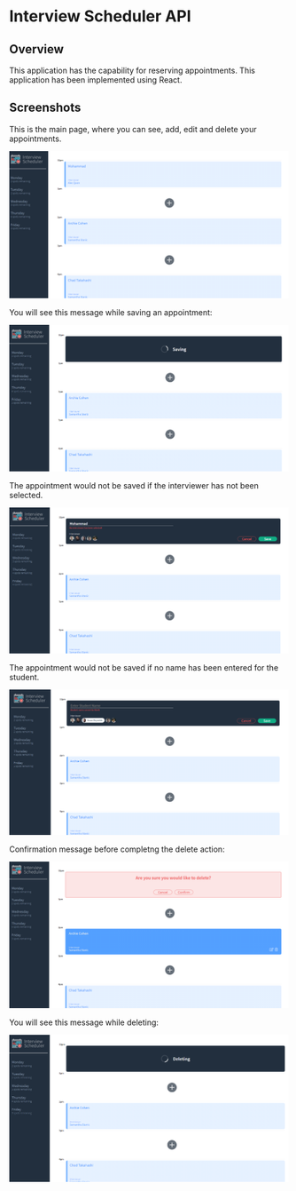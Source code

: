 # Interview Scheduler API

## Overview
This application has the capability for reserving appointments.
This application has been implemented using React.

## Screenshots

This is the main page, where you can see, add, edit and delete your appointments.

!["Index"](https://github.com/mhmozaffari1985/scheduler/blob/master/screenshots/added.png?raw=true)

You will see this message while saving an appointment:

!["Save"](https://github.com/mhmozaffari1985/scheduler/blob/master/screenshots/saving_msg.png?raw=true)

The appointment would not be saved if the interviewer has not been selected.

!["No interviewer selected"](https://github.com/mhmozaffari1985/scheduler/blob/master/screenshots/no_interviewer.png?raw=true)

The appointment would not be saved if no name has been entered for the student.

!["Confirm before deletion"](https://github.com/mhmozaffari1985/scheduler/blob/master/screenshots/no_student_name.png?raw=true)

Confirmation message before completng the delete action:

!["Delete Confirm"](https://github.com/mhmozaffari1985/scheduler/blob/master/screenshots/confirm.png?raw=true)

You will see this message while deleting:

!["Delete"](https://github.com/mhmozaffari1985/scheduler/blob/master/screenshots/deleting_msg.png?raw=true)





